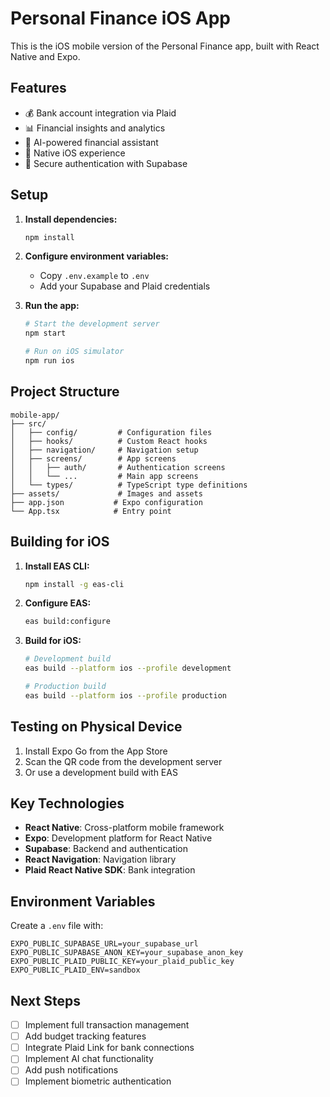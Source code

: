 # Personal Finance iOS App

This is the iOS mobile version of the Personal Finance app, built with React Native and Expo.

## Features

- 💰 Bank account integration via Plaid
- 📊 Financial insights and analytics
- 💬 AI-powered financial assistant
- 📱 Native iOS experience
- 🔐 Secure authentication with Supabase

## Setup

1. **Install dependencies:**
   ```bash
   npm install
   ```

2. **Configure environment variables:**
   - Copy `.env.example` to `.env`
   - Add your Supabase and Plaid credentials

3. **Run the app:**
   ```bash
   # Start the development server
   npm start

   # Run on iOS simulator
   npm run ios
   ```

## Project Structure

```
mobile-app/
├── src/
│   ├── config/         # Configuration files
│   ├── hooks/          # Custom React hooks
│   ├── navigation/     # Navigation setup
│   ├── screens/        # App screens
│   │   ├── auth/       # Authentication screens
│   │   └── ...         # Main app screens
│   └── types/          # TypeScript type definitions
├── assets/             # Images and assets
├── app.json           # Expo configuration
└── App.tsx            # Entry point
```

## Building for iOS

1. **Install EAS CLI:**
   ```bash
   npm install -g eas-cli
   ```

2. **Configure EAS:**
   ```bash
   eas build:configure
   ```

3. **Build for iOS:**
   ```bash
   # Development build
   eas build --platform ios --profile development

   # Production build
   eas build --platform ios --profile production
   ```

## Testing on Physical Device

1. Install Expo Go from the App Store
2. Scan the QR code from the development server
3. Or use a development build with EAS

## Key Technologies

- **React Native**: Cross-platform mobile framework
- **Expo**: Development platform for React Native
- **Supabase**: Backend and authentication
- **React Navigation**: Navigation library
- **Plaid React Native SDK**: Bank integration

## Environment Variables

Create a `.env` file with:

```
EXPO_PUBLIC_SUPABASE_URL=your_supabase_url
EXPO_PUBLIC_SUPABASE_ANON_KEY=your_supabase_anon_key
EXPO_PUBLIC_PLAID_PUBLIC_KEY=your_plaid_public_key
EXPO_PUBLIC_PLAID_ENV=sandbox
```

## Next Steps

- [ ] Implement full transaction management
- [ ] Add budget tracking features
- [ ] Integrate Plaid Link for bank connections
- [ ] Implement AI chat functionality
- [ ] Add push notifications
- [ ] Implement biometric authentication